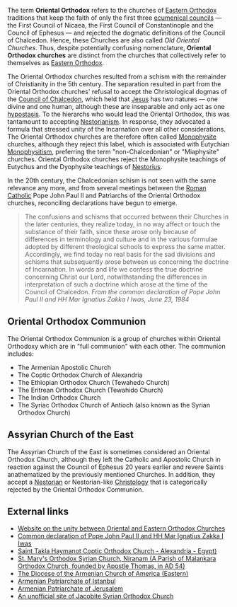 The term **Oriental Orthodox** refers to the churches of
[Eastern Orthodox](Eastern_Orthodox "Eastern Orthodox") traditions
that keep the faith of only the first three
[ecumenical councils](Ecumenical_councils "Ecumenical councils") —
the First Council of Nicaea, the First Council of Constantinople
and the Council of Ephesus — and rejected the dogmatic definitions
of the Council of Chalcedon. Hence, these Churches are also called
*Old Oriental Churches*. Thus, despite potentially confusing
nomenclature, **Oriental Orthodox churches** are distinct from the
churches that collectively refer to themselves as
[Eastern Orthodox](Eastern_Orthodox "Eastern Orthodox").

The Oriental Orthodox churches resulted from a schism with the
remainder of Christianity in the 5th century. The separation
resulted in part from the Oriental Orthodox churches' refusal to
accept the Christological dogmas of the
[Council of Chalcedon](Council_of_Chalcedon "Council of Chalcedon"),
which held that [Jesus](Jesus "Jesus") has two natures — one divine
and one human, although these are inseparable and only act as one
[hypostasis](Hypostatic_union "Hypostatic union"). To the hierarchs
who would lead the Oriental Orthodox, this was tantamount to
accepting [Nestorianism](Nestorianism "Nestorianism"). In response,
they advocated a formula that stressed unity of the Incarnation
over all other considerations. The Oriental Orthodox churches are
therefore often called [Monophysite](Monophysitism "Monophysitism")
churches, although they reject this label, which is associated with
Eutychian [Monophysitism](Monophysitism "Monophysitism"),
preferring the term "non-Chalcedonian" or "Miaphysite" churches.
Oriental Orthodox churches reject the Monophysite teachings of
Eutychus and the Dyophysite teachings of
[Nestorius](Nestorius "Nestorius").

In the 20th century, the Chalcedonian schism is not seen with the
same relevance any more, and from several meetings between the
[Roman Catholic](Roman_Catholic "Roman Catholic") Pope John Paul II
and Patriarchs of the Oriental Orthodox churches, reconciling
declarations have begun to emerge.

> The confusions and schisms that occurred between their Churches in
> the later centuries, they realize today, in no way affect or touch
> the substance of their faith, since these arose only because of
> differences in terminology and culture and in the various formulae
> adopted by different theological schools to express the same
> matter. Accordingly, we find today no real basis for the sad
> divisions and schisms that subsequently arose between us concerning
> the doctrine of Incarnation. In words and life we confess the true
> doctrine concerning Christ our Lord, notwithstanding the
> differences in interpretation of such a doctrine which arose at the
> time of the Council of Chalcedon.
> *From the common declaration of Pope John Paul II and HH Mar Ignatius Zakka I Iwas, June 23, 1984*

## Oriental Orthodox Communion

The Oriental Orthodox Communion is a group of churches within
Oriental Orthodoxy which are in "full communion" with each other.
The communion includes:

-   The Armenian Apostolic Church
-   The Coptic Orthodox Church of Alexandria
-   The Ethiopian Orthodox Church (Tewahedo Church)
-   The Eritrean Orthodox Church (Tewahido Church)
-   The Indian Orthodox Church
-   The Syriac Orthodox Church of Antioch (also known as the Syrian
    Orthodox Church)

## Assyrian Church of the East

The Assyrian Church of the East is sometimes considered an Oriental
Orthodox Church, although they left the Catholic and Apostolic
Church in reaction against the Council of Ephesus 20 years earlier
and revere Saints anathematized by the previously mentioned
Churches. In addition, they accept a
[Nestorian](Nestorianism "Nestorianism") or Nestorian-like
[Christology](Christology "Christology") that is categorically
rejected by the Oriental Orthodox Communion.

## External links

-   [Website on the unity between Oriental and Eastern Orthodox Churches](http://www.orthodoxunity.org)
-   [Common declaration of Pope John Paul II and HH Mar Ignatius Zakka I Iwas](http://www.prounione.urbe.it/dia-int/oo-rc_syrindia/doc/i_oo-rc_syrindia_1984.html)
-   [Saint Takla Haymanot Coptic Orthodox Church - Alexandria - Egypt)](http://St-Takla.org/)
-   [St. Mary's Orthodox Syrian Church, Niranam (A Parish of Malankara Orthodox Church, founded by Apostle Thomas, in AD 54)](http://www.NiranamChurch.com/)
-   [The Diocese of the Armenian Church of America (Eastern)](http://www.armenianchurch.net)
-   [Armenian Patriarchate of Istanbul](http://www.armenianpatriarchate.org.tr/)
-   [Armenian Patriarchate of Jerusalem](http://www.armenian-patriarchate.org/)
-   [An unofficial site of Jacobite Syrian Orthodox Church](http://sor.cua.edu/)



